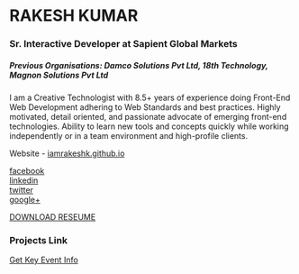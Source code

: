 # RAKESH KUMAR
### Sr. Interactive Developer at Sapient Global Markets
##### Previous Organisations: Damco Solutions Pvt Ltd, 18th Technology, Magnon Solutions Pvt Ltd

I am a Creative Technologist with 8.5+ years of experience doing Front-End Web Development adhering to Web Standards and best practices. Highly motivated, detail oriented, and passionate advocate of emerging front-end technologies. Ability to learn new tools and concepts quickly while working independently or in a team environment and high-profile clients.

Website - [iamrakeshk.github.io](https://iamrakeshk.github.io/)

[facebook](https://www.facebook.com/maarkup/)<br>
[linkedin](https://www.linkedin.com/in/rakeshpersonal/)<br>
[twitter](https://twitter.com/maarkup)<br>
[google+](https://plus.google.com/+RakeshKumar-ui-developer)

[DOWNLOAD RESEUME](https://docs.google.com/file/d/0B_BceP9CbirvbmRqNkNKMFV1VUk/view)


### Projects Link

[Get Key Event Info](https://iamrakeshk.github.io/keyinfo/)